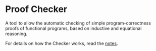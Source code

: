 # Proof Checker

A tool to allow the automatic checking of simple program-correctness proofs of functional programs, based on inductive and equational reasoning.

For details on how the Checker works, read the [notes](/notes.pdf).